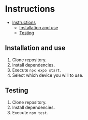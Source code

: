 # Instructions

- [Instructions](#instructions)
  - [Installation and use](#installation-and-use)
  - [Testing](#testing)

## Installation and use

1. Clone repository.
2. Install dependencies.
3. Execute `npx expo start`.
4. Select which device you will to use.

## Testing

1. Clone repository.
2. Install dependencies.
3. Execute `npm test`.
